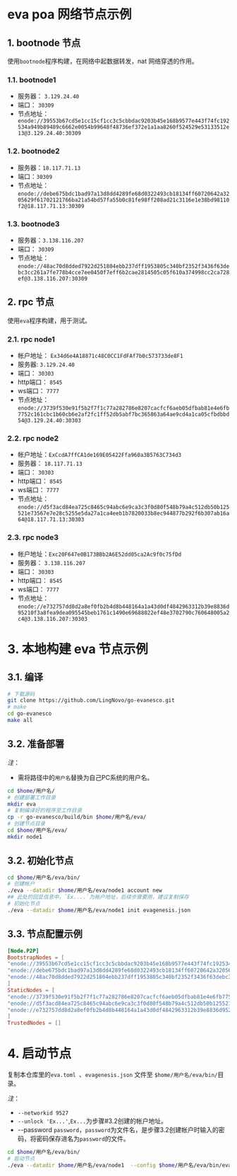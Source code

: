 # eva poa 网络节点示例

## 1. bootnode 节点

使用`bootnode`程序构建，在网络中起数据转发，nat 网络穿透的作用。

### 1.1. bootnode1

- 服务器： `3.129.24.40`
- 端口： `30309`
- 节点地址： ` enode://39553b67cd5e1cc15cf1cc3c5cbbdac9203b45e168b9577e443f74fc192534a949b89489c6662e0054b99648f48736ef372e1a1aa8260f524529e53133512e13@3.129.24.40:30309`

### 1.2. bootnode2

- 服务器：`18.117.71.13`
- 端口：`30309`
- 节点地址：`enode://debe675bdc1bad97a13d8dd4289fe68d0322493cb18134ff60720642a3205629f61702121766ba21a54bd57fa55b0c81fe98ff208ad21c3116e1e38bd98110f2@18.117.71.13:30309`

### 1.3. bootnode3

- 服务器：`3.138.116.207`
- 端口： `30309`
- 节点地址： `enode://48ac70d8dded7922d251804ebb237dff1953805c340bf2352f3436f63debc3cc261a7fe778b4cce7ee0450f7eff6b2cae2814505c05f610a374998cc2ca728ef@3.138.116.207:30309`

## 2. rpc 节点

使用`eva`程序构建，用于测试。

### 2.1. rpc node1

- 帐户地址： `Ex34d6e4A18871c48C0CC1FdFAf7b0c573733de8F1`
- 服务器: `3.129.24.40`
- 端口： `30303`
- http端口： `8545`
- ws端口： `7777`
- 节点地址：`enode://3739f530e91f5b2f7f1c77a282786e8207cacfcf6aeb05dfbab81e4e6fb7752c161cbc1b60cb6e2af2fc1ff52db5abf7bc365863a64ae9cd4a1ca05cfbdbbd54@3.129.24.40:30303`

### 2.2. rpc node2

- 帐户地址：`ExCcdA7ffCA1de169E05422Ffa960a3B5763C734d3`
- 服务器： `18.117.71.13`
- 端口： `30303`
- http端口： `8545`
- ws端口： `7777`
- 节点地址： `enode://d5f3acd84ea725c8465c94abc6e9ca3c3f0d80f548b79a4c512db50b125521e73567e7e28c5255e5da27a1ca4eeb1b7820033b8ec944877b292f6b307ab16a64@18.117.71.13:30303`

### 2.3. rpc node3

- 帐户地址：`Exc20F647e0B173BBb2A6E52dd05ca2Ac9f0c75fDd`
- 服务器： `3.138.116.207`
- 端口： `30303`
- http端口： `8545`
- ws端口： `7777`
- 节点地址： `enode://e732757dd8d2a8ef0fb2b4d8b448164a1a43d0df4842963312b39e8836d95210f3a8fea9dea095545beb1761c1490e69688022ef48e3702790c760648005a2c4@3.138.116.207:30303`

# 3. 本地构建 eva 节点示例

## 3.1. 编译

```bash
# 下载源码
git clone https://github.com/LingNovo/go-evanesco.git
# make
cd go-evanesco
make all
```

## 3.2. 准备部署

*注*：
- 需将路径中的`用户名`替换为自己PC系统的用户名。

```bash
cd $home/用户名/
# 创建部署工作目录
mkdir eva
# 复制编译好的程序至工作目录
cp -r go-evanesco/build/bin $home/用户名/eva/
# 创建节点目录
cd $home/用户名/eva/
mkdir node1
```

## 3.2. 初始化节点

```bash
cd $home/用户名/eva/bin/
# 创建帐户
./eva --datadir $home/用户名/eva/node1 account new
## 此处的回显信息中，`Ex....`为帐户地址，后续步骤要用，建议复制保存 
# 初始化节点
./eva --datadir $home/用户名/eva/node1 init evagenesis.json
```

## 3.3. 节点配置示例

```toml
[Node.P2P]
BootstrapNodes = [
"enode://39553b67cd5e1cc15cf1cc3c5cbbdac9203b45e168b9577e443f74fc192534a949b89489c6662e0054b99648f48736ef372e1a1aa8260f524529e53133512e13@172.31.2.142:30309",
"enode://debe675bdc1bad97a13d8dd4289fe68d0322493cb18134ff60720642a3205629f61702121766ba21a54bd57fa55b0c81fe98ff208ad21c3116e1e38bd98110f2@172.31.8.193:30309",
"enode://48ac70d8dded7922d251804ebb237dff1953805c340bf2352f3436f63debc3cc261a7fe778b4cce7ee0450f7eff6b2cae2814505c05f610a374998cc2ca728ef@172.31.14.84:30309"
]
StaticNodes = [
"enode://3739f530e91f5b2f7f1c77a282786e8207cacfcf6aeb05dfbab81e4e6fb7752c161cbc1b60cb6e2af2fc1ff52db5abf7bc365863a64ae9cd4a1ca05cfbdbbd54@3.129.24.40:30303",
"enode://d5f3acd84ea725c8465c94abc6e9ca3c3f0d80f548b79a4c512db50b125521e73567e7e28c5255e5da27a1ca4eeb1b7820033b8ec944877b292f6b307ab16a64@18.117.71.13:30303",
"enode://e732757dd8d2a8ef0fb2b4d8b448164a1a43d0df4842963312b39e8836d95210f3a8fea9dea095545beb1761c1490e69688022ef48e3702790c760648005a2c4@3.138.116.207:30303"
]
TrustedNodes = []
```

# 4. 启动节点

复制本仓库里的`eva.toml `、`evagenesis.json` 文件至 `$home/用户名/eva/bin/`目录。

*注*：
- `--networkid 9527`
- `--unlock 'Ex...'`,`Ex...`为步骤#3.2创建的帐户地址。
- --password `password`，`password`为文件名，是步骤3.2创建帐户时输入的密码，将密码保存进名为`password`的文件。

```bash
cd $home/用户名/eva/bin/
# 启动节点
./eva --datadir $home/用户名/eva/node1  --config $home/用户名/eva/bin/eva.toml --port 30303 --networkid 9527 --http --http.addr 0.0.0.0 --http.port 8545 --http.corsdomain "*" --ws --ws.addr 0.0.0.0 --ws.port 7777 --ws.origins "*" --ws.api "eth,web3,net" --syncmode "full" --allow-insecure-unlock --unlock 'Ex...' --password `password` console
```